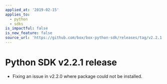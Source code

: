 ```yaml
---
applied_at: '2019-02-15'
applies_to:
  - python
  - sdks
is_impactful: false
is_new_feature: false
source_url: 'https://github.com/box/box-python-sdk/releases/tag/v2.2.1'
---
```


# Python SDK v2.2.1 release

- Fixing an issue in v2.2.0 where package could not be installed.